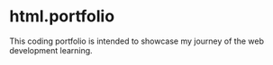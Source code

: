 # html.portfolio
This coding portfolio is intended to showcase my journey of the web development learning.
